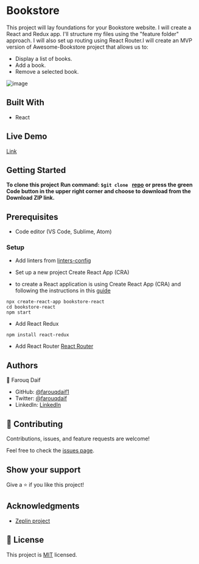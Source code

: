 # Bookstore
This project will lay foundations for your Bookstore website. I will create a React and Redux app. I'll structure my files using the "feature folder" approach. I will also set up routing using React Router.I will create an MVP version of Awesome-Bookstore project that allows us to:

- Display a list of books.
- Add a book.
- Remove a selected book.

![image](https://user-images.githubusercontent.com/84907743/145399498-3f5fca7b-1728-4e43-beca-af39663b0f3e.png)

## Built With

- React

## Live Demo

[Link](https://vigorous-swirles-bc4a8f.netlify.app/)

## Getting Started

**To clone this project**
**Run command: ```$git clone ``` [repo](https://github.com/farouqdaif1/book-store-react.git)**
**or press the green Code button in the upper right corner and choose to download from the Download ZIP link.**

## Prerequisites

- Code editor (VS Code, Sublime, Atom)

### Setup
- Add linters from [linters-config](https://github.com/microverseinc/linters-config/tree/master/react-redux)
- Set up a new project Create React App (CRA)

- to create a React application is using Create React App (CRA) and following the instructions in this [guide](https://reactjs.org/docs/create-a-new-react-app.html#create-react-app)
```
npx create-react-app bookstore-react
cd bookstore-react
npm start
```
-  Add React Redux
 ```
npm install react-redux
```
- Add React Router [React Router](https://v5.reactrouter.com/web/guides/quick-start)

## Authors

:man: Farouq Daif

- GitHub: [@farouqdaif1](https://github.com/farouqdaif1)
- Twitter: [@farouqdaif](https://twitter.com/farouqdaif)
- LinkedIn: [LinkedIn](https://www.linkedin.com/in/farouqdaif/https://www.linkedin.com/in/farouqdaif/)


## 🤝 Contributing

Contributions, issues, and feature requests are welcome!

Feel free to check the [issues page](../../issues/).

## Show your support

Give a ⭐️ if you like this project!

## Acknowledgments

- [Zeplin project](https://app.zeplin.io/project/5b35a9e13227086040f8eb75/screen/5b695e29bb8c844f118f9378)

## 📝 License

This project is [MIT](./MIT.md) licensed.